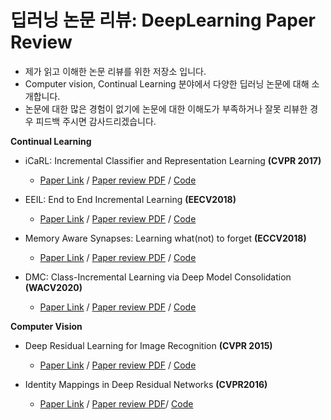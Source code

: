 # 딥러닝 논문 리뷰: DeepLearning Paper Review
* 제가 읽고 이해한 논문 리뷰를 위한 저장소 입니다.
* Computer vision, Continual Learning 분야에서 다양한 딥러닝 논문에 대해 소개합니다.
* 논문에 대한 많은 경험이 없기에 논문에 대한 이해도가 부족하거나 잘못 리뷰한 경우 피드백 주시면 감사드리겠습니다.


**Continual Learning**

* iCaRL: Incremental Classifier and Representation Learning **(CVPR 2017)**
  * [Paper Link](https://arxiv.org/abs/1611.07725) / [Paper review PDF](https://github.com/ahhnchangjun/DeepLearning_Paper_Review/blob/main/summary_notes/Incremental%20Classifier%20and%20Representation%20Learning.pdf) / [Code](https://github.com/DRSAD/iCaRL)

* EEIL: End to End Incremental Learning **(EECV2018)**
  * [Paper Link](https://arxiv.org/abs/1807.09536) / [Paper review PDF](https://github.com/ahhnchangjun/DeepLearning_Paper_Review/blob/main/summary_notes/End%20to%20End%20Incremental%20Learning.pdf) / [Code](https://github.com/fmcp/EndToEndIncrementalLearning)
 
* Memory Aware Synapses: Learning what(not) to forget **(ECCV2018)**
  * [Paper Link](https://arxiv.org/abs/1711.09601) / [Paper review PDF](https://github.com/ahhnchangjun/DeepLearning_Paper_Review/blob/main/summary_notes/Memory%20Aware%20Synapses%20Learning%20what(not)%20to%20forget%20(ECCV2018).pdf) / [Code](https://github.com/wannabeOG/MAS-PyTorch)
   
* DMC: Class-Incremental Learning via Deep Model Consolidation **(WACV2020)**
  * [Paper Link](https://arxiv.org/abs/1903.07864) / [Paper review PDF](https://github.com/ahhnchangjun/DeepLearning_Paper_Review/blob/main/summary_notes/Class-incremental%20Learning%20via%20Deep%20Model%20Consolidation.pdf) / [Code](https://github.com/ahhnchangjun/DeepModelConsolidation/tree/main/DeepModelConsolidation(DMC))

**Computer Vision**

* Deep Residual Learning for Image Recognition **(CVPR 2015)**
  * [Paper Link](https://arxiv.org/abs/1512.03385) / [Paper review PDF](https://github.com/ahhnchangjun/DeepLearning_Paper_Review/blob/main/summary_notes/Deep%20Residual%20Learning%20for%20Image%20Recognition%20-%20Res.pdf) / [Code](https://github.com/Lornatang/ResNet-PyTorch)
 
* Identity Mappings in Deep Residual Networks **(CVPR2016)**
  * [Paper Link](https://arxiv.org/abs/1603.05027) / [Paper review PDF](https://github.com/ahhnchangjun/DeepLearning_Paper_Review/blob/main/summary_notes/Deep%20Residual%20Learning%20for%20Image%20Recognition%20-%20Res.pdf)/ [Code](https://github.com/FlorianMuellerklein/Identity-Mapping-ResNet-Lasagne)
